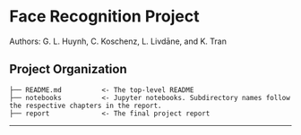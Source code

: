 Face Recognition Project
==============================

Authors: G. L. Huynh, C. Koschenz, L. Livdāne, and K. Tran

Project Organization
---

    ├── README.md          <- The top-level README
    ├── notebooks          <- Jupyter notebooks. Subdirectory names follow the respective chapters in the report.
    ├── report             <- The final project report
---
